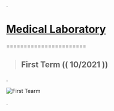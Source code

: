 .


 # [Medical Laboratory](http://portal.auct.edu.jo/auct-web/pages/students/dashboard.xhtml)





=======================



> ## First Term (( 10/2021 )) 

.

![First Tearm](https://user-images.githubusercontent.com/36210723/136665671-5457f151-1eed-4b3d-b054-ff2bcdf8f063.png)




.
